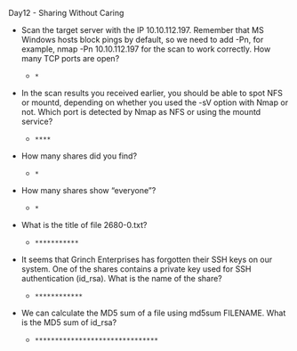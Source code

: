 Day12 - Sharing Without Caring

- Scan the target server with the IP 10.10.112.197. Remember that MS Windows hosts block pings by default, so we need to add -Pn, for example, nmap -Pn 10.10.112.197 for the scan to work correctly. How many TCP ports are open?

	- `*`

- In the scan results you received earlier, you should be able to spot NFS or mountd, depending on whether you used the -sV option with Nmap or not. Which port is detected by Nmap as NFS or using the mountd service?

	- `****`

- How many shares did you find?

	- `*`

- How many shares show “everyone”?

	- `*`

- What is the title of file 2680-0.txt?

	- `***********`

- It seems that Grinch Enterprises has forgotten their SSH keys on our system. One of the shares contains a private key used for SSH authentication (id_rsa). What is the name of the share?

	- `************`

- We can calculate the MD5 sum of a file using md5sum FILENAME. What is the MD5 sum of id_rsa?

	- `*******************************`